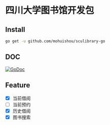 # 四川大学图书馆开发包

## Install
```bash
go get -u github.com/mohuishou/sculibrary-go
```

## DOC
[![GoDoc](https://godoc.org/github.com/mohuishou/sculibrary-go?status.svg)](https://godoc.org/github.com/mohuishou/sculibrary-go)

## Feature

- [x] 当前借阅
- [ ] 当前预约
- [x] 历史借阅
- [x] 图书搜索